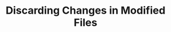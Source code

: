 ---
layout: module
leadingpath: ../
title: Discarding Changes in Modified Files
pre-requisites: CONT-CLI-19_Resetting-history
learning-objective: Discover steps you can take when you need to discard the changes made in unstaged files.
screens:
  - video-slide:
      title: Discarding Changes in Modified Files
      video: https://www.youtube.com/watch?v=r5C6yXNaSGo
      video-script:
        - do: "Type `echo \"This is my original content\" > changeme.md`"
          say: "Next we will discuss how to discard changes to a modified file. First, let's create a file called changeme.md with some basic text inside."
        - do: "Type `git add changeme.md`"
          say: "Since we want to work on this file in the modified state, we will need to have a snapshot of this file. Let's go ahead and add this file to version control."
        - do: "Type `git commit -m\"Original changeme.md file\"`"
          say: "And commit it."
        - do: "Type `echo \"This is the content I will throw away\" >> changeme.md`"
          say: "Now we will append some text to the end of our file."
        - do: "Type `git status`"
          say: "Next we will type git status. Notice that the file now shows it has been modified. Git tries to be helpful here by telling us exactly how to remove the changes to this file."
        - do: "Type `git checkout -- changeme.md`"
          say: "Git tells us to type git checkout. We are already familiar with this command from using it to checkout branches, but this time we will include the -- to tell git we are talking about a file. Then we add the file name."
        - do: "Type `git status`"
          say: "If I type git status, you will see the file no longer appears as a modified file and my working directory is clean."
        - do: "Type `cat changeme.md`"
          say: "And if I look at the contents of my file, you will see that the second line of text I added is now gone. It is important to remember that this is a destructive operation. Any changes you made to the file since your last commit will be gone forever. This command overwrites the modified file with the previously committed version so it is as if your changes never happened."
      production-notes:
  - lab:
      title: Discarding Changes in Modified Files
      id: CONT-CLI-20-lab-01
      presenter-script:
        - Now it is your turn to practice discarding changes to modified files.
      steps:
        - description: Edit the file `threefile.md`.
          id: CONT-CLI-20-edit
        - description: "Use `git checkout` to discard your changes."
          id: CONT-CLI-20-checkout
additional-labs:
additional-questions:
resources:
  - title: "Video: GitHub & Git Foundations - Reset"
    url: https://youtu.be/BKPjPMVB81g

---